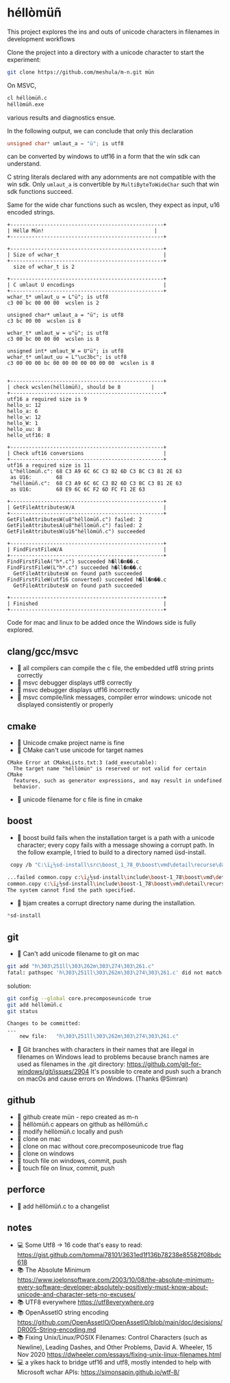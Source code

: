 
# héllòmüñ

This project explores the ins and outs of unicode characters in filenames 
in development workflows

Clone the project into a directory with a unicode character to start the experiment:

```sh
git clone https://github.com/meshula/m-n.git mün
```
On MSVC,

```sh
cl héllòmüñ.c
héllòmüñ.exe
```
various results and diagnostics ensue.

In the following output, we can conclude that only this declaration
```c
unsigned char* umlaut_a = "ü"; is utf8
```
can be converted by windows to utf16 in a form that the win sdk can understand.

C string literals declared with any adornments are not compatible with the win sdk.
Only `umlaut_a` is convertible by `MultiByteToWideChar` such that win sdk functions succeed.

Same for the wide char functions such as wcslen, they expect as input, u16 encoded strings.

```
+--------------------------------------------------+
| Héllø Mün!                                    |
+--------------------------------------------------+

+--------------------------------------------------+
| Size of wchar_t                                  |
+--------------------------------------------------+
  size of wchar_t is 2

+--------------------------------------------------+
| C umlaut U encodings                             |
+--------------------------------------------------+
wchar_t* umlaut_u = L"ü"; is utf8
c3 00 bc 00 00 00  wcslen is 2

unsigned char* umlaut_a = "ü"; is utf8
c3 bc 00 00  wcslen is 8

wchar_t* umlaut_w = u"ü"; is utf8
c3 00 bc 00 00 00  wcslen is 8

unsigned int* umlaut_W = U"ü"; is utf8
wchar_t* umlaut_uu = L"\uc3bc"; is utf8
c3 00 00 00 bc 00 00 00 00 00 00 00  wcslen is 8


+--------------------------------------------------+
| check wcslen(héllòmüñ), should be 8          |
+--------------------------------------------------+
utf16 a required size is 9
hello_u: 12
hello_a: 6
hello_w: 12
hello_W: 1
hello_uu: 8
hello_utf16: 8

+--------------------------------------------------+
| Check uft16 conversions                          |
+--------------------------------------------------+
utf16 a required size is 11
 L"héllòmüñ.c": 68 C3 A9 6C 6C C3 B2 6D C3 BC C3 B1 2E 63
 as U16:        68
 "héllòmüñ.c":  68 C3 A9 6C 6C C3 B2 6D C3 BC C3 B1 2E 63
 as U16:        68 E9 6C 6C F2 6D FC F1 2E 63

+--------------------------------------------------+
| GetFileAttributesW/A                             |
+--------------------------------------------------+
GetFileAttributesW(u8"héllòmüñ.c") failed: 2
GetFileAttributesA(u8"héllòmüñ.c") failed: 2
GetFileAttributesW(u16"héllòmüñ.c") succeeded

+--------------------------------------------------+
| FindFirstFileW/A                                 |
+--------------------------------------------------+
FindFirstFileA("h*.c") succeeded h�ll�m��.c
FindFirstFileW(L"h*.c") succeeded h�ll�m��.c
  GetFileAttributesW on found path succeeded
FindFirstFileW(utf16 converted) succeeded h�ll�m��.c
  GetFileAttributesW on found path succeeded

+--------------------------------------------------+
| Finished                                         |
+--------------------------------------------------+
```

Code for mac and linux to be added once the Windows side is fully explored.

## clang/gcc/msvc

- :butterfly: all compilers can compile the c file, the embedded utf8 string prints correctly
- :butterfly: msvc debugger displays utf8 correctly
- :bug: msvc debugger displays utf16 incorrectly
- :bug: msvc compile/link messages, compiler error windows: unicode not displayed consistently or properly

## cmake

- :butterfly: Unicode cmake project name is fine
- :bug: CMake can't use unicode for target names

```
CMake Error at CMakeLists.txt:3 (add_executable):
  The target name "héllòmün" is reserved or not valid for certain CMake
  features, such as generator expressions, and may result in undefined
  behavior.
```

- :butterfly: unicode filename for c file is fine in cmake


## boost

- :bug: boost build fails when the installation target is a path with a unicode character; every copy fails with a message showing a corrupt path. In the follow example, I tried to build to a directory named üsd-install.

```sh
 copy /b "C:\ï¿½sd-install\src\boost_1_78_0\boost\vmd\detail\recurse\data_equal\data_equal_9.hpp" + this-file-does-not-exist-A698EE7806899E69 "c:\ï¿½sd-install\include\boost-1_78\boost\vmd\detail\recurse\data_equal\data_equal_9.hpp"

...failed common.copy c:\ï¿½sd-install\include\boost-1_78\boost\vmd\detail\recurse\data_equal\data_equal_9.hpp...
common.copy c:\ï¿½sd-install\include\boost-1_78\boost\vmd\detail\recurse\data_equal\data_equal_headers.hpp
The system cannot find the path specified.
```

- :bug: bjam creates a corrupt directory name during the installation.
```sh
ⁿsd-install
```

## git

- :bug: Can't add unicode filename to git on mac

```sh
git add "h\303\251ll\303\262m\303\274\303\261.c"
fatal: pathspec 'h\303\251ll\303\262m\303\274\303\261.c' did not match any files
```

solution:
```sh
git config --global core.precomposeunicode true
git add héllòmüñ.c
git status

Changes to be committed:
...
	new file:   "h\303\251ll\303\262m\303\274\303\261.c"
```

- :bug: Git branches with characters in their names that are illegal in filenames on Windows lead to problems because branch names are used as filenames in the .git directory: https://github.com/git-for-windows/git/issues/2904 It's possible to create and push such a branch on macOs and cause errors on Windows. (Thanks @Simran)

## github

- :bug:  github create mün - repo created as m-n
- :butterfly: héllòmüñ.c appears on github as héllòmüñ.c
- :butterfly: modify héllòmüñ.c locally and push
- :butterfly: clone on mac
- :butterfly: clone on mac without core.precomposeunicode true flag
- :butterfly: clone on windows
- :butterfly: touch file on windows, commit, push
- :butterfly: touch file on linux, commit, push

## perforce

- :butterfly: add héllòmüñ.c to a changelist

## notes

- :computer: Some Utf8 -> 16 code that's easy to read: https://gist.github.com/tommai78101/3631ed1f136b78238e85582f08bdc618
- :books: The Absolute Minimum https://www.joelonsoftware.com/2003/10/08/the-absolute-minimum-every-software-developer-absolutely-positively-must-know-about-unicode-and-character-sets-no-excuses/
- :books: UTF8 everywhere https://utf8everywhere.org
- :books: OpenAssetIO string encoding https://github.com/OpenAssetIO/OpenAssetIO/blob/main/doc/decisions/DR005-String-encoding.md
- :books: Fixing Unix/Linux/POSIX Filenames: Control Characters (such as Newline), Leading Dashes, and Other Problems, David A. Wheeler, 15 Nov 2020 https://dwheeler.com/essays/fixing-unix-linux-filenames.html
- :computer: a yikes hack to bridge utf16 and utf8, mostly intended to help with Microsoft wchar APIs: https://simonsapin.github.io/wtf-8/





